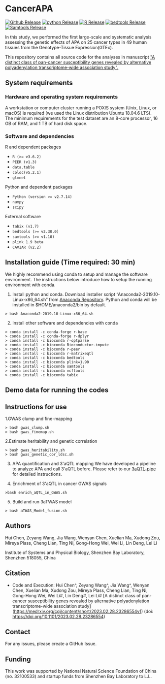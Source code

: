 # CancerAPA
[![Github Release](https://img.shields.io/badge/release-v1.0-brightgreen)](https://github.com/3UTR/CancerAPA)
[![python Release](https://img.shields.io/badge/python-2.7.14-brightgreen)](https://www.python.org/downloads/)
[![R Release](https://img.shields.io/badge/R-3.6.2-brightgreen)](https://cran.r-project.org/)
[![bedtools Release](https://img.shields.io/badge/bedtools-v2.25.0-brightgreen)](https://github.com/arq5x/bedtools2)
[![Samtools Release](https://img.shields.io/badge/samtools-v1.9-brightgreen)](http://www.htslib.org/)

In this study, we performed the first large-scale and systematic analysis assessing the genetic effects of APA on 25 cancer types in 49 human tissues from the Genotype-Tissue Expression(GTEx).

This repository contains all source code for the analyses in manuscript ["A distinct class of pan-cancer susceptibility genes revealed by alternative polyadenylation transcriptome-wide association study".](https://medrxiv.org/cgi/content/short/2023.02.28.23286554v1) 

## System requirements
### Hardware and operating system requirements
A workstation or computer cluster running a POXIS system (Unix, Linux, or macOS) is required (we used the Linux distribution Ubuntu 18.04.6 LTS). The minimum requirements for the test dataset are an 8-core processor, 16 GB of RAM, and 1 TB of hard disk space.

### Software and dependencies
R and dependent packages

* `R (>= v3.6.2)`
* `PEER (v1.3)`
* `data.table`
* `coloc(v5.2.1)`
* `glmnet`

Python and dependent packages
* `Python (version >= v2.7.14)`
* `numpy`
* `scipy`

External software
* `tabix (v1.7)`
* `bedtools (>= v2.30.0)`
* `samtools (>= v1.10)`
* `plink 1.9 beta`
* `CAVIAR (v2.2)`

## Installation guide (Time required: 30 min)
We highly recommend using conda to setup and manage the software environment. The instructions below introduce how to setup the running environment with conda.

1. Install python and conda. Download installer script “Anaconda2-2019.10-Linux-x86_64.sh” from [Anaconda Repository](https://repo.anaconda.com/archive/). Python and conda will be installed in $HOME/anaconda2/bin by default.
```
> bash Anaconda2-2019.10-Linux-x86_64.sh
```
2. Install other software and dependencies with conda
```
> conda install -c conda-forge r-base
> conda install -c conda-forge r-dplyr
> conda install -c bioconda r-optparse
> conda install -c bioconda Bioconductor-impute
> conda install -c bioconda r-peer
> conda install -c bioconda r-matrixeqtl
> conda install -c bioconda bedtools
> conda install -c bioconda plink=1.90
> conda install -c bioconda samtools
> conda install -c bioconda vcftools
> conda install -c bioconda tabix
```
## Demo data for running the codes

## Instructions for use


1.GWAS clump and fine-mapping
```
> bash gwas_clump.sh
> bash gwas_finemap.sh
```

2.Estimate heritability and genetic correlation
```
> bash gwas_heritability.sh
> bash gwas_genetic_cor_ldsc.sh
```

3. APA quantification and 3'aQTL mapping
We have developed a pipeline to analyze APA and call 3'aQTL before. Please refer to our [3aQTL-pipe](https://github.com/3UTR/3aQTL-pipe) for detailed instructions.

4. Enrichment of 3'aQTL in cancer GWAS signals
```
>bash enrich_aQTL_in_GWAS.sh
```

5. Build and run 3aTWAS model
```
> bash aTWAS_Model_fusion.sh
```

## Authors

Hui Chen, Zeyang Wang, Jia Wang, Wenyan Chen, Xuelian Ma, Xudong Zou, Mireya Plass, Cheng Lian, Ting Ni, Gong-Hong Wei,  Wei Li, Lin Deng, Lei Li

Institute of Systems and Physical Biology, Shenzhen Bay Laboratory, Shenzhen 518055, China

## Citation
* Code and Execution:
Hui Chen^, Zeyang Wang^, Jia Wang^, Wenyan Chen, Xuelian Ma, Xudong Zou, Mireya Plass, Cheng Lian, Ting Ni, Gong-Hong Wei, Wei Li#, Lin Deng#, Lei Li#
[A distinct class of pan-cancer susceptibility genes revealed by alternative polyadenylation transcriptome-wide association study]
(https://medrxiv.org/cgi/content/short/2023.02.28.23286554v1) (doi: https://doi.org/10.1101/2023.02.28.23286554)

## Contact
For any issues, please create a GitHub Issue.

## Funding
This work was supported by National Natural Science Foundation of China (no. 32100533) and startup funds from Shenzhen Bay Laboratory to L.L.
